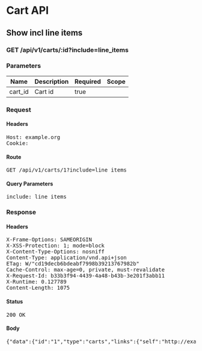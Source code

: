 # Cart API

## Show incl line items

### GET /api/v1/carts/:id?include=line_items

### Parameters

| Name | Description | Required | Scope |
|------|-------------|----------|-------|
| cart_id | Cart id | true |  |

### Request

#### Headers

<pre>Host: example.org
Cookie: </pre>

#### Route

<pre>GET /api/v1/carts/1?include=line_items</pre>

#### Query Parameters

<pre>include: line_items</pre>

### Response

#### Headers

<pre>X-Frame-Options: SAMEORIGIN
X-XSS-Protection: 1; mode=block
X-Content-Type-Options: nosniff
Content-Type: application/vnd.api+json
ETag: W/&quot;cd19decb6bdeabf7998b39213767982b&quot;
Cache-Control: max-age=0, private, must-revalidate
X-Request-Id: b33b3f94-4439-4a48-b43b-3e201f3abb11
X-Runtime: 0.127789
Content-Length: 1075</pre>

#### Status

<pre>200 OK</pre>

#### Body

<pre>{"data":{"id":"1","type":"carts","links":{"self":"http://example.org/api/v1/carts/1"},"attributes":{"user_id":1,"purchased_at":null,"created_at":"2017-08-10T19:58:24.869Z","updated_at":"2017-08-10T19:58:24.869Z","origin":null},"relationships":{"line_items":{"links":{"self":"http://example.org/api/v1/carts/1/relationships/line_items","related":"http://example.org/api/v1/carts/1/line_items"},"data":[{"type":"line_items","id":"1"}]},"cart_purchases":{"links":{"self":"http://example.org/api/v1/carts/1/relationships/cart_purchases","related":"http://example.org/api/v1/carts/1/cart_purchases"}}}},"included":[{"id":"1","type":"line_items","links":{"self":"http://example.org/api/v1/line_items/1"},"attributes":{"cart_id":1,"sale_price":"5.0","list_price":"5.0","quantity":1,"created_at":"2017-08-10T19:58:24.914Z","updated_at":"2017-08-10T19:58:24.914Z","source_id":1,"source_type":"Item","source_sku":"IMASKU"},"relationships":{"cart":{"links":{"self":"http://example.org/api/v1/line_items/1/relationships/cart","related":"http://example.org/api/v1/line_items/1/cart"}}}}]}</pre>
